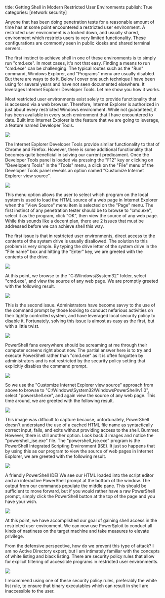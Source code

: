 title: Getting Shell in Modern Restricted User Environments
publish: True
categories: [network security]

Anyone that has been doing penetration tests for a reasonable amount of time has at some point encountered a restricted user environment. A restricted user environment is a locked down, and usually shared, environment which restricts users to very limited functionality. These configurations are commonly seen in public kiosks and shared terminal servers.

The first instinct to achieve shell in one of these environments is to simply run "cmd.exe". In most cases, it's not that easy. Finding a means to run "cmd.exe" can be challenging. The typical routes such as the "Run" command, Windows Explorer, and "Programs" menu are usually disabled. But there are ways to do it. Below I cover one such technique I have been using for several years and have not seen documented elsewhere. It leverages Internet Explorer Developer Tools. Let me show you how it works.

Most restricted user environments exist solely to provide functionality that is accessed via a web browser. Therefore, Internet Explorer is authorized in just about every restricted Windows environment. While not guaranteed, it has been available in every such environment that I have encountered to date. Built into Internet Explorer is the feature that we are going to leverage, a feature named Developer Tools.

[![](/images/posts/restricted_dev_tools.png)](/images/posts/restricted_dev_tools.png)

The Internet Explorer Developer Tools provide similar functionality to that of Chrome and Firefox. However, there is some additional functionality that becomes quite beneficial in solving our current predicament. Once the Developer Tools panel is loaded via pressing the "F12" key or clicking on "Developers Tools" in the "Tools" menu, a click on the "File" menu of the Developer Tools panel reveals an option named "Customize Internet Explorer view source".

[![](/images/posts/restricted_customize.png)](/images/posts/restricted_customize.png)

This menu option allows the user to select which program on the local system is used to load the HTML source of a web page in Internet Explorer when the "View Source" menu item is selected on the "Page" menu. The first instinct of any penetration tester should be to browse to "cmd.exe", select it as the program, click "OK", then view the source of any web page. While this sounds like a decent plan, there are 2 issues that must be addressed before we can achieve shell this way.

The first issue is that in restricted user environments, direct access to the contents of the system drive is usually disallowed. The solution to this problem is very simple. By typing the drive letter of the system drive in the "File name" box and hitting the "Enter" key, we are greeted with the contents of the drive.

[![](/images/posts/restricted_filename.png)](/images/posts/restricted_filename.png)

At this point, we browse to the "C:\Windows\System32" folder, select "cmd.exe", and view the source of any web page. We are promptly greeted with the following result.

[![](/images/posts/restricted_disabled.png)](/images/posts/restricted_disabled.png)

This is the second issue. Administrators have become savvy to the use of the command prompt by those looking to conduct nefarious activities on their tightly controlled system, and have leveraged local security policy to disable it. Fortunately, solving this issue is almost as easy as the first, but with a little twist.

[![](/images/posts/restricted_ps.png)](/images/posts/restricted_ps.png)

PowerShell fans everywhere should be screaming at me through their computer screens right about now. The partial answer here is to try and execute PowerShell rather than "cmd.exe" as it is often forgotten by administrators and is not restricted by the security policy setting that explicitly disables the command prompt.

[![](/images/posts/restricted_policy.png)](/images/posts/restricted_policy.png)

So we use the "Customize Internet Explorer view source" approach from above to browse to "C:\Windows\System32\WindowsPowerShell\v1.0", select "powershell.exe", and again view the source of any web page. This time around, we are greeted with the following result.

[![](/images/posts/restricted_ps_error.png)](/images/posts/restricted_ps_error.png)

This image was difficult to capture because, unfortunately, PowerShell doesn't understand the use of a cached HTML file name as syntactically correct input, fails, and exits without providing access to the shell. Bummer. However, there is still another option. Look back 3 images and notice the "powershell\_ise.exe" file. The "powershell\_ise.exe" program is the PowerShell Integrated Scripting Environment (ISE). It just so happens that by using this as our program to view the source of web pages in Internet Explorer, we are greeted with the following result.

[![](/images/posts/restricted_ise.png)](/images/posts/restricted_ise.png)

A friendly PowerShell IDE! We see our HTML loaded into the script editor and an interactive PowerShell prompt at the bottom of the window. The output from our commands populate the middle pane. This should be sufficient to move forward, but if you would rather have a raw PowerShell prompt, simply click the PowerShell button at the top of the page and you have your wish.

[![](/images/posts/restricted_ise_shell.png)](/images/posts/restricted_ise_shell.png)

At this point, we have accomplished our goal of gaining shell access in the restricted user environment. We can now use PowerSploit to conduct all kinds of nastiness on the target machine and take measures to elevate privilege.

From the defensive perspective, how do we prevent this type of attack? I am no Active Directory expert, but I am intimately familiar with the concepts of white listing and black listing. There are security policy rules that allow for explicit filtering of accessible programs in restricted user environments.

[![](/images/posts/restricted_defense.png)](/images/posts/restricted_defense.png)

I recommend using one of these security policy rules, preferably the white list rule, to ensure that binary executables which can result in shell are inaccessible to the user.
